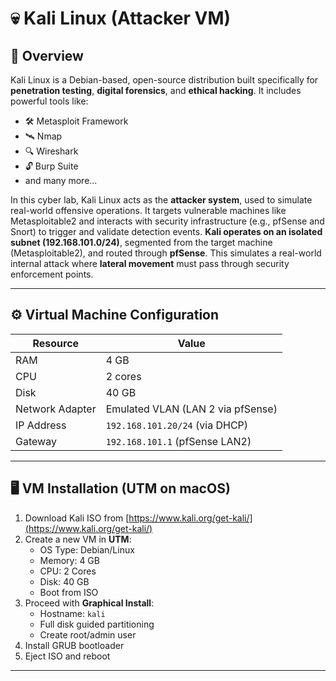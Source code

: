 # 💀 Kali Linux (Attacker VM)

## 📄 Overview

Kali Linux is a Debian-based, open-source distribution built specifically for **penetration testing**, **digital forensics**, and **ethical hacking**. It includes powerful tools like:

- 🛠️ Metasploit Framework
- 🛰️ Nmap
- 🔍 Wireshark
- 🔓 Burp Suite
- and many more...

In this cyber lab, Kali Linux acts as the **attacker system**, used to simulate real-world offensive operations. It targets vulnerable machines like Metasploitable2 and interacts with security infrastructure (e.g., pfSense and Snort) to trigger and validate detection events. **Kali operates on an isolated subnet (192.168.101.0/24)**, segmented from the target machine (Metasploitable2), and routed through **pfSense**. This simulates a real-world internal attack where **lateral movement** must pass through security enforcement points.

---

## ⚙️ Virtual Machine Configuration

| Resource       | Value              |
|----------------|--------------------|
| RAM            | 4 GB               |
| CPU            | 2 cores            |
| Disk           | 40 GB              |
| Network Adapter| Emulated VLAN (LAN 2 via pfSense) |
| IP Address     | `192.168.101.20/24` (via DHCP)   |
| Gateway        | `192.168.101.1` (pfSense LAN2)   |

---

## 🖥️ VM Installation (UTM on macOS)

1. Download Kali ISO from [https://www.kali.org/get-kali/](https://www.kali.org/get-kali/)
2. Create a new VM in **UTM**:
   - OS Type: Debian/Linux
   - Memory: 4 GB
   - CPU: 2 Cores
   - Disk: 40 GB
   - Boot from ISO
3. Proceed with **Graphical Install**:
   - Hostname: `kali`
   - Full disk guided partitioning
   - Create root/admin user
4. Install GRUB bootloader
5. Eject ISO and reboot

---

## 
